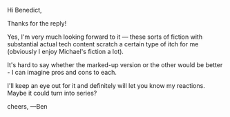 Hi Benedict,

Thanks for the reply!

Yes, I'm very much looking forward to it — these sorts of fiction with substantial actual tech content scratch a certain type of itch for me (obviously I enjoy Michael's fiction a lot).

It's hard to say whether the marked-up version or the other would be better - I can imagine pros and cons to each. 

I'll keep an eye out for it and definitely will let you know my reactions. Maybe it could turn into series?

cheers,
  —Ben